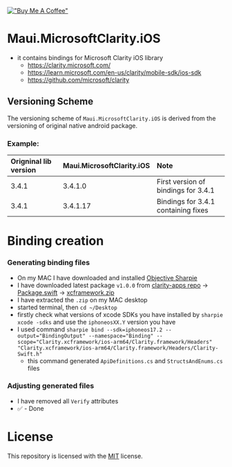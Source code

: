 ﻿[!["Buy Me A Coffee"](https://www.buymeacoffee.com/assets/img/custom_images/orange_img.png)](https://www.buymeacoffee.com/kebechet)

# Maui.MicrosoftClarity.iOS
- it contains bindings for Microsoft Clarity iOS library
	- https://clarity.microsoft.com/
    - https://learn.microsoft.com/en-us/clarity/mobile-sdk/ios-sdk
	- https://github.com/microsoft/clarity

## Versioning Scheme
The versioning scheme of `Maui.MicrosoftClarity.iOS` is derived from the versioning of original native android package.

### Example:
| Origninal lib version | Maui.MicrosoftClarity.iOS | Note |
|:--|:--|:--|
| 3.4.1 | 3.4.1.0 | First version of bindings for 3.4.1 |
| 3.4.1 | 3.4.1.17 | Bindings for 3.4.1 containing fixes |

# Binding creation

### Generating binding files
- On my MAC I have downloaded and installed [Objective Sharpie](https://learn.microsoft.com/en-us/xamarin/cross-platform/macios/binding/objective-sharpie/)
- I have downloaded latest package `v1.0.0` from [clarity-apps repo](https://github.com/microsoft/clarity-apps) ->  [Package.swift](https://github.com/microsoft/clarity-apps/blob/main/Package.swift) -> [xcframework.zip](https://clarityappsresources.blob.core.windows.net/ios-public/Clarity-1.0.0.xcframework.zip)
- I have extracted the `.zip` on my MAC desktop
- started terminal, then `cd ~/Desktop`
- firstly check what versions of xcode SDKs you have installed by `sharpie xcode -sdks` and use the `iphoneosXX.Y` version you have
- I used command `sharpie bind --sdk=iphoneos17.2 --output="BindingOutput" --namespace="Binding" --scope="Clarity.xcframework/ios-arm64/Clarity.framework/Headers" "Clarity.xcframework/ios-arm64/Clarity.framework/Headers/Clarity-Swift.h"`
  - this command generated `ApiDefinitions.cs` and `StructsAndEnums.cs` files

### Adjusting generated files
- I have removed all `Verify` attributes
- ✅ - Done 

# License
This repository is licensed with the [MIT](LICENSE.txt) license.
